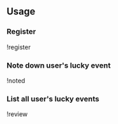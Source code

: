 ## Usage

### Register

!register <user>

### Note down user's lucky event

!noted <user> <event>

### List all user's lucky events

!review <user>
